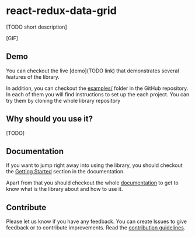 # react-redux-data-grid

[TODO short description]

[GIF]

## Demo

You can checkout the live [demo](TODO link) that demonstrates several features of the library.

In addition, you can checkout the [examples/](https://github.com/rwieruch/react-redux-data-grid/tree/master/examples) folder in the GitHub repository. In each of them you will find instructions to set up the each project. You can try them by cloning the whole library repository

## Why should you use it?

[TODO]

## Documentation

If you want to jump right away into using the library, you should checkout the [Getting Started](https://rwieruch.gitbooks.io/react-redux-data-grid/content/docs/GettingStarted.html) section in the documentation.

Apart from that you should checkout the whole [documentation](https://rwieruch.gitbooks.io/react-redux-data-grid/content/docs/GettingStarted.html) to get to know what is the library about and how to use it.

## Contribute

Please let us know if you have any feedback. You can create Issues to give feedback or to contribute improvements. Read the [contribution guidelines](/docs/Contribute.md).
